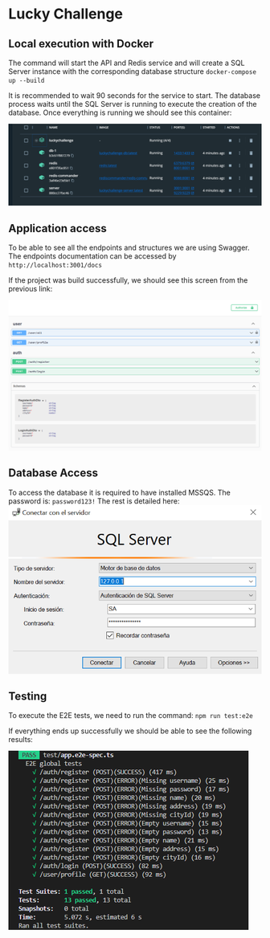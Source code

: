 # Lucky Challenge

## Local execution with Docker
 The command will start the API and Redis service and will create a SQL Server instance with the corresponding database structure
`docker-compose up --build`

 It is recommended to wait 90 seconds for the service to start. The database process waits until the SQL Server is running to execute the creation of the database.
 Once everything is running we should see this container:

![Docker Services](/images/docker.png?raw=true "Docker Services")

## Application access
To be able to see all the endpoints and structures we are using Swagger. The endpoints documentation can be accessed by `http://localhost:3001/docs`

If the project was build successfully, we should see this screen from the previous link:

![endpoint docs](/images/docs.png?raw=true "endpoint docs")

## Database Access
To access the database it is required to have installed MSSQS. The password is: `password123!`
The rest is detailed here:
![db access](/images/dbaccess.png?raw=true "db access")

## Testing
To execute the E2E tests, we need to run the command:
`npm run test:e2e`

If everything ends up successfully we should be able to see the following results:

![tests](/images/tests.png?raw=true "tests")